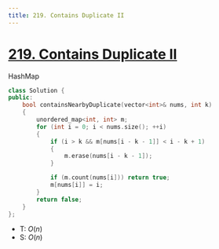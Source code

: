 ```yaml
---
title: 219. Contains Duplicate II
---
```


# [219\. Contains Duplicate II](https://leetcode.com/problems/contains-duplicate-ii/)

 HashMap
```cpp
class Solution {
public:
    bool containsNearbyDuplicate(vector<int>& nums, int k)
    {
        unordered_map<int, int> m;
        for (int i = 0; i < nums.size(); ++i)
        {
            if (i > k && m[nums[i - k - 1]] < i - k + 1)
            {
                m.erase(nums[i - k - 1]);
            }

            if (m.count(nums[i])) return true;
            m[nums[i]] = i;
        }
        return false;
    }
};
```
- T: $O(n)$
- S: $O(n)$

